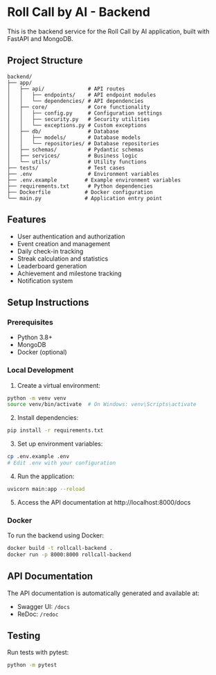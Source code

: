 # Roll Call by AI - Backend

This is the backend service for the Roll Call by AI application, built with FastAPI and MongoDB.

## Project Structure

```
backend/
├── app/
│   ├── api/              # API routes
│   │   ├── endpoints/    # API endpoint modules
│   │   └── dependencies/ # API dependencies
│   ├── core/             # Core functionality
│   │   ├── config.py     # Configuration settings
│   │   ├── security.py   # Security utilities
│   │   └── exceptions.py # Custom exceptions
│   ├── db/               # Database
│   │   ├── models/       # Database models
│   │   └── repositories/ # Database repositories
│   ├── schemas/          # Pydantic schemas
│   ├── services/         # Business logic
│   └── utils/            # Utility functions
├── tests/                # Test cases
├── .env                  # Environment variables
├── .env.example         # Example environment variables
├── requirements.txt      # Python dependencies
├── Dockerfile           # Docker configuration
└── main.py              # Application entry point
```

## Features

- User authentication and authorization
- Event creation and management
- Daily check-in tracking
- Streak calculation and statistics
- Leaderboard generation
- Achievement and milestone tracking
- Notification system

## Setup Instructions

### Prerequisites

- Python 3.8+
- MongoDB
- Docker (optional)

### Local Development

1. Create a virtual environment:

```bash
python -m venv venv
source venv/bin/activate  # On Windows: venv\Scripts\activate
```

2. Install dependencies:

```bash
pip install -r requirements.txt
```

3. Set up environment variables:

```bash
cp .env.example .env
# Edit .env with your configuration
```

4. Run the application:

```bash
uvicorn main:app --reload
```

5. Access the API documentation at http://localhost:8000/docs

### Docker

To run the backend using Docker:

```bash
docker build -t rollcall-backend .
docker run -p 8000:8000 rollcall-backend
```

## API Documentation

The API documentation is automatically generated and available at:

- Swagger UI: `/docs`
- ReDoc: `/redoc`

## Testing

Run tests with pytest:

```bash
python -m pytest
```